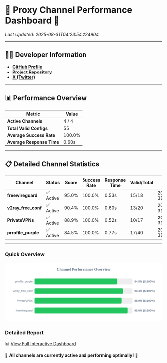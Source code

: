 # 🌟 Proxy Channel Performance Dashboard 🌟

_Last Updated: 2025-08-31T04:23:54.224904_

---

## 👩‍💻 Developer Information

- **[GitHub Profile](https://github.com/4n0nymou3)**  
- **[Project Repository](https://github.com/4n0nymou3/multi-proxy-config-fetcher)**  
- **[X (Twitter)](https://x.com/4n0nymou3)**  

---

## 📊 Performance Overview

| Metric                | Value       |
|-----------------------|-------------|
| **Active Channels**   | 4 / 4       |
| **Total Valid Configs** | 55          |
| **Average Success Rate** | 100.0%      |
| **Average Response Time** | 0.60s       |

---

## 📋 Detailed Channel Statistics

| Channel          | Status     | Score  | Success Rate | Response Time | Valid/Total | Last Success               |
|------------------|------------|--------|--------------|---------------|-------------|----------------------------|
| **freewireguard**  | ✅ Active  | 95.0%  | 100.0% | 0.53s         | 15/18       | 2025-08-31T04:23:54.223124 |
| **v2ray_free_conf**  | ✅ Active  | 90.4%  | 100.0% | 0.60s         | 13/20       | 2025-08-31T04:23:53.113172 |
| **PrivateVPNs**  | ✅ Active  | 88.9%  | 100.0% | 0.52s         | 10/17       | 2025-08-31T04:23:53.668540 |
| **prrofile_purple**  | ✅ Active  | 84.5%  | 100.0% | 0.77s         | 17/40       | 2025-08-31T04:23:52.477494 |

---

### Quick Overview
<div align="center">
  <a href="https://raw.githubusercontent.com/nullluser/NullRepo/refs/heads/main/assets/channel_stats_chart.svg">
    <img src="https://raw.githubusercontent.com/nullluser/NullRepo/refs/heads/main/assets/channel_stats_chart.svg" alt="Source Performance Statistics" width="800">
  </a>
</div>

### Detailed Report
📊 [View Full Interactive Dashboard](https://htmlpreview.github.io/?https://github.com/nullluser/NullRepo/blob/main/assets/performance_report.html)

🎉 **All channels are currently active and performing optimally!** 🎉
